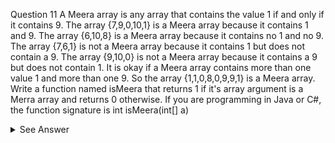 Question 11
A Meera array is any array that contains the value 1 if and only if it contains 9.
The array {7,9,0,10,1} is a Meera array because it contains 1 and 9.
The array {6,10,8} is a Meera array because it contains no 1 and no 9.
The array {7,6,1} is not a Meera array because it contains 1 but does not contain a 9.
The array {9,10,0} is not a Meera array because it contains a 9 but does not contain 1.
It is okay if a Meera array contains more than one value 1 and more than one 9.
So the array {1,1,0,8,0,9,9,1} is a Meera array.
Write a function named isMeera that returns 1 if it's array argument is a Merra array
and returns 0 otherwise.
If you are programming in Java or C#, the function signature is int isMeera(int[] a)


<details>
<summary>See Answer</summary>

  ```ruby
  public static int isMeera(int[] arr) {
    boolean has1 = false;
    boolean has9 = false;
    for (int i = 0; i < arr.length; i++) {
        if (arr[i] == 1) {
            has1 = true;
        }
        if (arr[i] == 9) {
            has9 = true;
        }
    }
    if (has1 == true && has9 == true) {
        return 1;
    }
    if (has1 == false && has9 == false) {
        return 1;
    }
    return 0;
}

  ```
 
 ### Explanation

In this function, we have two boolean variables: "has1" and "has9".
We use a for loop to go through each element in the array, and check if the value is 1 or 9.
If we find a 1, we set "has1" to true. If we find a 9, we set "has9" to true.

After the for loop, we check if either both "has1" and "has9" are true or if neither are true.
If either are true, that means the array is a Meera array and we return 1.
If neither are true, then the array is not a Meera array and we return 0.

</details>
